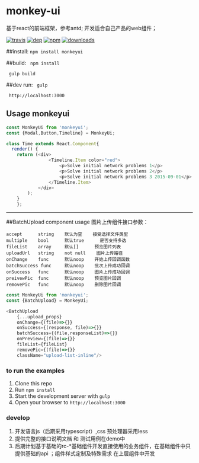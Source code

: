 # monkey-ui
基于react的前端框架，参考antd;
开发适合自己产品的web组件；

[![travis][travis-image]][travis-url]
[![dep][dep-image]][dep-url]
[![npm][npm-image]][npm-url]
[![downloads][downloads-image]][downloads-url]

[travis-image]: https://img.shields.io/travis/then/monkeyui.svg?style=flat
[travis-url]: https://travis-ci.org/then/monkeyui
[dep-image]: https://img.shields.io/david/then/monkeyui.svg?style=flat
[dep-url]: https://david-dm.org/then/monkeyui
[npm-image]: https://img.shields.io/npm/v/monkeyui.svg?style=flat
[npm-url]: https://npmjs.org/package/monkeyui
[downloads-image]: https://img.shields.io/npm/dm/monkeyui.svg?style=flat
[downloads-url]: https://npmjs.org/package/monkeyui

##install:
<code>npm install monkeyui</code>

##build:
<code> npm install </code>

<code> gulp build</code>	

##dev run:
<code> gulp </code>

<code>	http://localhost:3000</code>


## Usage monkeyui 

```javascript
const MonkeyUi from 'monkeyui';
const {Modal,Button,Timeline} = MonkeyUi;

class Time extends React.Component{
  render() {
    return (<div>
                <Timeline.Item color="red">
                    <p>Solve initial network problems 1</p>
                    <p>Solve initial network problems 2</p>
                    <p>Solve initial network problems 3 2015-09-01</p>
                </Timeline.Item>
            </div>
        );
    }
    };
```
___________________________________________

##BatchUpload  component usage
图片上传组件接口参数：

	accept      string    默认为空    接受选择文件类型
	multiple    bool      默认true	  是否支持多选
	fileList    array     默认[]      预览图片列表
	uploadUrl   string    not null    图片上传路径
	onChange    func      默认noop    开始上传回调函数
    batchSuccess func     默认noop    批次上传成功回调
	onSuccess   func      默认noop    图片上传成功回调
	preivewPic  func	  默认noop    预览图片回调
	removePic   func      默认noop    删除图片回调
```javascript
const MonkeyUi from 'monkeyui';
const {BatchUpload} = MonkeyUi;

<BatchUpload
    {...upload_props}
    onChange={(file)=>{}}
    onSuccess={(response, file)=>{}}
    batchSuccess={(file,responseList)=>{}}
    onPreview={(file)=>{}}
    fileList={fileList}
    removePic={(file)=>{}}
    className="upload-list-inline"/>
```
### to run the examples 

 1. Clone this repo
 2. Run   <code>npm install</code>
 3. Start the development server with   <code>gulp</code>
 4. Open your browser to    <code>http://localhost:3000</code>

 ### develop
 1. 开发语言js（后期采用typescript）,css 预处理器采用less
 2. 提供完整的接口说明文档 和 测试用例在demo中
 3. 后期计划基于基础的rc-*基础组件开发直接使用的业务组件，在基础组件中只提供基础的api ；组件样式定制及特殊需求 在上层组件中开发